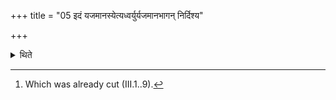 +++
title = "05 इदं यजमानस्येत्यध्वर्युर्यजमानभागन् निर्दिश्य"

+++

<details><summary>थिते</summary>

5. Having assigned “this (part) belongs to the sacrificer",[^1] the Adhvaryu gives the biggest part to the Agnīdh (already assigned to him) in six-cuttings.  

[^1]: Which was already cut (III.1..9).
</details>
